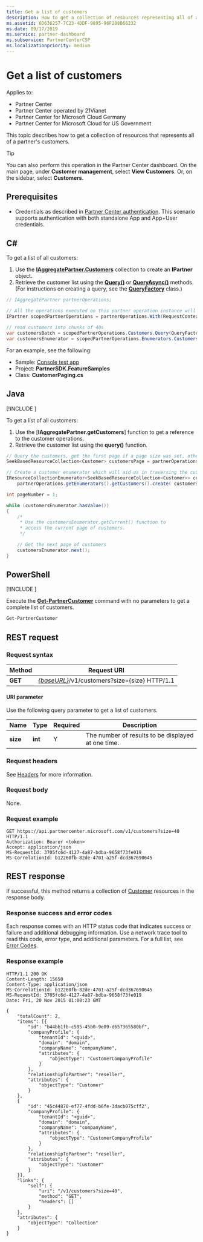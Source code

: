 ```yaml
---
title: Get a list of customers
description: How to get a collection of resources representing all of a partner's customers.
ms.assetid: 6D636257-7C23-4DDF-9895-96F208B66232
ms.date: 09/17/2019
ms.service: partner-dashboard
ms.subservice: PartnerCenterCSP
ms.localizationpriority: medium
---
```


# Get a list of customers

Applies to:

- Partner Center
- Partner Center operated by 21Vianet
- Partner Center for Microsoft Cloud Germany
- Partner Center for Microsoft Cloud for US Government

This topic describes how to get a collection of resources that represents all of a partner's customers.

> [!TIP]
> You can also perform this operation in the Partner Center dashboard. On the main page, under **Customer management**, select **View Customers**. Or, on the sidebar, select **Customers**.

## Prerequisites

- Credentials as described in [Partner Center authentication](partner-center-authentication.md). This scenario supports authentication with both standalone App and App+User credentials.

## C\#

To get a list of all customers:

1. Use the [**IAggregatePartner.Customers**](https://docs.microsoft.com/dotnet/api/microsoft.store.partnercenter.ipartner.customers) collection to create an **IPartner** object.
2. Retrieve the customer list using the [**Query()**](https://docs.microsoft.com/dotnet/api/microsoft.store.partnercenter.customers.icustomercollection.query) or [**QueryAsync()**](https://docs.microsoft.com/dotnet/api/microsoft.store.partnercenter.customers.icustomercollection.queryasync) methods. (For instructions on creating a query, see the [**QueryFactory**](https://docs.microsoft.com/dotnet/api/microsoft.store.partnercenter.models.query.queryfactory) class.)

``` csharp
// IAggregatePartner partnerOperations;

// All the operations executed on this partner operation instance will share the same correlation Id but will differ in request Id
IPartner scopedPartnerOperations = partnerOperations.With(RequestContextFactory.Instance.Create(Guid.NewGuid()));

// read customers into chunks of 40s
var customersBatch = scopedPartnerOperations.Customers.Query(QueryFactory.Instance.BuildIndexedQuery(40));
var customersEnumerator = scopedPartnerOperations.Enumerators.Customers.Create(customersBatch);
```

For an example, see the following:

- Sample: [Console test app](console-test-app.md)
- Project: **PartnerSDK.FeatureSamples**
- Class: **CustomerPaging.cs**

## Java

[!INCLUDE [<Partner Center Java SDK support details>](<../includes/java-sdk-support.md>)]

To get a list of all customers:

1. Use the [**IAggregatePartner.getCustomers**] function to get a reference to the customer operations.
2. Retrieve the customer list using the **query()** function.

```java
// Query the customers, get the first page if a page size was set, otherwise get all customers
SeekBasedResourceCollection<Customer> customersPage = partnerOperations.getCustomers().query(QueryFactory.getInstance().buildIndexedQuery(40));

// Create a customer enumerator which will aid us in traversing the customer pages
IResourceCollectionEnumerator<SeekBasedResourceCollection<Customer>> customersEnumerator =
    partnerOperations.getEnumerators().getCustomers().create( customersPage );

int pageNumber = 1;

while (customersEnumerator.hasValue())
{
    /*
     * Use the customersEnumerator.getCurrent() function to
     * access the current page of customers.
     */

    // Get the next page of customers
    customersEnumerator.next();
}
```

## PowerShell

[!INCLUDE [<Partner Center PowerShell module support details>](<../includes/powershell-module-support.md>)]

Execute the [**Get-PartnerCustomer**](https://github.com/Microsoft/Partner-Center-PowerShell/blob/master/docs/help/Get-PartnerCustomer.md) command with no parameters to get a complete list of customers.

```powershell
Get-PartnerCustomer
```

## REST request

### Request syntax

| Method  | Request URI                                                                   |
|---------|-------------------------------------------------------------------------------|
| **GET** | [*{baseURL}*](partner-center-rest-urls.md)/v1/customers?size={size} HTTP/1.1 |

#### URI parameter

Use the following query parameter to get a list of customers.

| Name     | Type    | Required | Description                                        |
|----------|---------|----------|----------------------------------------------------|
| **size** | **int** | Y        | The number of results to be displayed at one time. |

### Request headers

See [Headers](headers.md) for more information.

### Request body

None.

### Request example

```http
GET https://api.partnercenter.microsoft.com/v1/customers?size=40 HTTP/1.1
Authorization: Bearer <token>
Accept: application/json
MS-RequestId: 3705fc6d-4127-4a87-bdba-9658f73fe019
MS-CorrelationId: b12260fb-82de-4701-a25f-dcd367690645
```

## REST response

If successful, this method returns a collection of [Customer](customer-resources.md#customer) resources in the response body.

### Response success and error codes

Each response comes with an HTTP status code that indicates success or failure and additional debugging information. Use a network trace tool to read this code, error type, and additional parameters. For a full list, see [Error Codes](error-codes.md).

### Response example

```http
HTTP/1.1 200 OK
Content-Length: 15650
Content-Type: application/json
MS-CorrelationId: b12260fb-82de-4701-a25f-dcd367690645
MS-RequestId: 3705fc6d-4127-4a87-bdba-9658f73fe019
Date: Fri, 20 Nov 2015 01:08:23 GMT

{
    "totalCount": 2,
    "items": [{
        "id": "b44bb1fb-c595-45b0-9e09-d657365580bf",
        "companyProfile": {
            "tenantId": "<guid>",
            "domain": "domain",
            "companyName": "companyName",
            "attributes": {
                "objectType": "CustomerCompanyProfile"
            }
        },
        "relationshipToPartner": "reseller",
        "attributes": {
            "objectType": "Customer"
        }
    },
    {
        "id": "45c44870-ef77-4fdd-b6fe-3dacb075cff2",
        "companyProfile": {
            "tenantId": "<guid>",
            "domain": "domain",
            "companyName": "companyName",
            "attributes": {
                "objectType": "CustomerCompanyProfile"
            }
        },
        "relationshipToPartner": "reseller",
        "attributes": {
            "objectType": "Customer"
        }
    }],
    "links": {
        "self": {
            "uri": "/v1/customers?size=40",
            "method": "GET",
            "headers": []
        }
    },
    "attributes": {
        "objectType": "Collection"
    }
}
```

